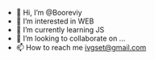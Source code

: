 - 👋 Hi, I’m @Booreviy
- 👀 I’m interested in WEB
- 🌱 I’m currently learning JS
- 💞️ I’m looking to collaborate on ...
- 📫 How to reach me ivgset@gmail.com

<!---
Booreviy/Booreviy is a ✨ special ✨ repository because its `README.md` (this file) appears on your GitHub profile.
You can click the Preview link to take a look at your changes.
--->

